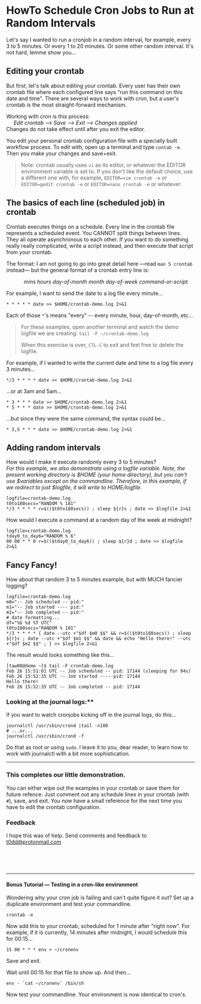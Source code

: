 # HowTo Schedule Cron Jobs to Run at Random Intervals

Let's say I wanted to run a cronjob in a random interval, for example, every 3
to 5 minutes. Or every 1 to 20 minutes. Or some other random interval. It's not
hard, lemme show you...

## Editing your crontab

But first, let's talk about editing your crontab. Every user has their own
crontab file where each configured line says "run this command on this date and
time". There are several ways to work with cron, but a user's crontab is the
most straight-forward mechanism.

Working with cron is this process:<br />
&nbsp;&nbsp;&nbsp;&nbsp; _Edit crontab &xrarr; Save &xrarr; Exit &xrarr; Changes applied_<br />
Changes do not take effect until after you exit the editor.

You edit your personal crontab configuration file with a specially built
workflow process. To edit with, open up a terminal and type `contab -e`. Then you make your changes and
save+exit.

> Note: crontab usually uses `vi` as its editor, or whatever the EDITOR
> environment variable is set to. If you don't like the default choice, use a
> different one with, for example, `EDITOR=vim crontab -e` or `EDITOR=gedit crontab -e` or
> `EDITOR=nano crontab -e` or whatever.

## The basics of each line (scheduled job) in crontab

Crontab executes things on a schedule. Every line in the crontab file
represents a scheduled event. You CANNOT split things between lines. They all
operate asynchronous to each other. If you want to do something really really
complicated, write a script instead, and then execute that script from your
crontab.

The format: I am not going to go into great detail here &mdash;read `man 5 crontab` instead&mdash; but
the general format of a crontab entry line is:

&nbsp;&nbsp;&nbsp;&nbsp;&nbsp;&nbsp;&nbsp;&nbsp;&nbsp;&nbsp;&nbsp;&nbsp;*mins hours day-of-month month day-of-week command-or-script*

For example, I want to send the date to a log file every minute...

```
* * * * * date >> $HOME/crontab-demo.log 2>&1
```

Each of those `*`'s means "every" -- every minute, hour, day-of-month, etc...

> For these examples, open another terminal and watch the demo logfile we are creating: `tail -F ~/crontab-demo.log`
>
> When this exercise is over, `CTL-C` to exit and feel free to delete the logfile.

For example, if I wanted to write the current date and time to a log file every 3
minutes...

```
*/3 * * * * date >> $HOME/crontab-demo.log 2>&1
```

...or at 3am and 5am...

```
* 3 * * * date >> $HOME/crontab-demo.log 2>&1
* 5 * * * date >> $HOME/crontab-demo.log 2>&1
```

...but since they were the same command, the syntax could be...

```
* 3,5 * * * date >> $HOME/crontab-demo.log 2>&1
```


## Adding random intervals

How would I make it execute randomly every 3 to 5 minutes?<br />
_For this example, we also demonstrate using a logfile variable. Note, the
present working directory is $HOME (your home directory), but you can't use
$variables except on the commandline. Therefore, in this example, if we
redirect to just $logfile, it will write to $HOME/$logfile._

```
logfile=crontab-demo.log
t0to180secs="RANDOM % 181"
*/3 * * * * r=$(($t0to180secs)) ; sleep ${r}s ; date >> $logfile 2>&1
```


How would I execute a command at a random day of the week at midnight?

```
logfile=crontab-demo.log
tday0_to_day6="RANDOM % 6"
00 00 * * 0 r=$(($tday0_to_day6)) ; sleep ${r}d ; date >> $logfile 2>&1
```

## Fancy Fancy!

How about that random 3 to 5 minutes example, but with MUCH fancier logging?

```
logfile=crontab-demo.log
m0="-- Job scheduled -- pid:"
m1="-- Job started ---- pid:"
m2="-- Job completed -- pid:"
# date formatting...
df="%b %d %T UTC"
t0to180secs="RANDOM % 181"
*/3 * * * * { date --utc +"$df $m0 $$" && r=$(($t0to180secs)) ; sleep ${r}s ; date --utc +"$df $m1 $$" && date && echo "Hello there!" --utc +"$df $m2 $$" ; } >> $logfile 2>&1
```

The result would looks something like this...

```
[taw00@demo ~]$ tail -F crontab-demo.log
Feb 26 15:51:01 UTC -- Job scheduled -- pid: 17144 (sleeping for 94s)
Feb 26 15:52:35 UTC -- Job started ---- pid: 17144
Hello there!
Feb 26 15:52:35 UTC -- Job completed -- pid: 17144
```

### Looking at the journal logs:**

If you want to watch cronjobs kicking off in the journal logs, do this...
```
journalctl /usr/sbin/crond |tail -n100
# ...or...
journalctl /usr/sbin/crond -f
```

Do that as root or using `sudo`. I leave it to you, dear reader, to learn how
to work with journalctl with a bit more sophistication.

---

### This completes our little demonstration.

You can either wipe out the examples in your crontab or save them for future refence:  Just comment out any schedule lines in your crontab (with `#`), save, and exit. You now have a small reference for the next time you have to edit the crontab configuration.


### Feedback

I hope this was of help. Send comments and feedback to <t0dd@protonmail.com>

&nbsp;

&nbsp;

---

#### Bonus Tutorial &mdash; Testing in a cron-like environment

Wondering why your cron job is failing and can't quite figure it out? Set up a
duplicate environment and test your commandline.

```
crontab -e
```

Now add this to your crontab, scheduled for 1 minute after "right now". For
example, if it is currently, 14 minutes after midnight, I would schedule this
for 00:15...

```
15 00 * * * env > ~/cronenv
```

Save and exit.

Wait until 00:15 for that file to show up. And then...

```
env - `cat ~/cronenv` /bin/sh
```

Now test your commandline. Your environment is now identical to cron's.


